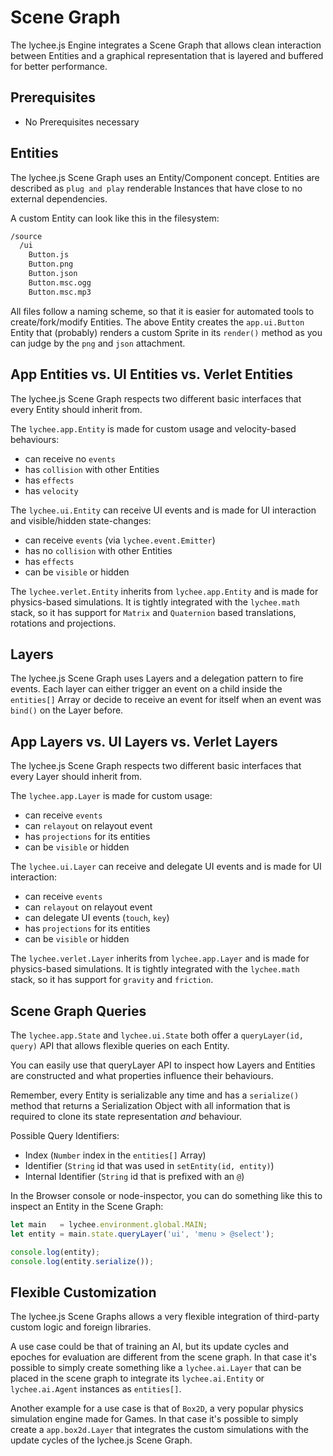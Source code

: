 
# Scene Graph

The lychee.js Engine integrates a Scene Graph that
allows clean interaction between Entities and a
graphical representation that is layered and buffered
for better performance.


## Prerequisites

- No Prerequisites necessary


## Entities

The lychee.js Scene Graph uses an Entity/Component
concept. Entities are described as `plug and play`
renderable Instances that have close to no external
dependencies.

A custom Entity can look like this in the filesystem:

```bash
/source
  /ui
    Button.js
	Button.png
	Button.json
	Button.msc.ogg
	Button.msc.mp3
```

All files follow a naming scheme, so that it is easier
for automated tools to create/fork/modify Entities. The
above Entity creates the `app.ui.Button` Entity that
(probably) renders a custom Sprite in its `render()`
method as you can judge by the `png` and `json`
attachment.


## App Entities vs. UI Entities vs. Verlet Entities

The lychee.js Scene Graph respects two different basic
interfaces that every Entity should inherit from.

The `lychee.app.Entity` is made for custom usage and
velocity-based behaviours:

- can receive no `events`
- has `collision` with other Entities
- has `effects`
- has `velocity`

The `lychee.ui.Entity` can receive UI events and is made for
UI interaction and visible/hidden state-changes:

- can receive `events` (via `lychee.event.Emitter`)
- has no `collision` with other Entities
- has `effects`
- can be `visible` or hidden

The `lychee.verlet.Entity` inherits from `lychee.app.Entity`
and is made for physics-based simulations. It is tightly
integrated with the `lychee.math` stack, so it has support
for `Matrix` and `Quaternion` based translations, rotations
and projections.


## Layers

The lychee.js Scene Graph uses Layers and a delegation
pattern to fire events. Each layer can either trigger an event
on a child inside the `entities[]` Array or decide to receive
an event for itself when an event was `bind()` on the Layer
before.


## App Layers vs. UI Layers vs. Verlet Layers

The lychee.js Scene Graph respects two different basic
interfaces that every Layer should inherit from.

The `lychee.app.Layer` is made for custom usage:

- can receive `events`
- can `relayout` on relayout event
- has `projections` for its entities
- can be `visible` or hidden

The `lychee.ui.Layer` can receive and delegate UI events and
is made for UI interaction:

- can receive `events`
- can `relayout` on relayout event
- can delegate UI events (`touch`, `key`)
- has `projections` for its entities
- can be `visible` or hidden

The `lychee.verlet.Layer` inherits from `lychee.app.Layer`
and is made for physics-based simulations. It is tightly
integrated with the `lychee.math` stack, so it has support
for `gravity` and `friction`.


## Scene Graph Queries

The `lychee.app.State` and `lychee.ui.State` both offer a 
`queryLayer(id, query)` API that allows flexible queries
on each Entity.

You can easily use that queryLayer API to inspect how Layers
and Entities are constructed and what properties influence
their behaviours.

Remember, every Entity is serializable any time and has a
`serialize()` method that returns a Serialization Object
with all information that is required to clone its state
representation _and_ behaviour.

Possible Query Identifiers:

- Index (`Number` index in the `entities[]` Array)
- Identifier (`String` id that was used in `setEntity(id, entity)`)
- Internal Identifier (`String` id that is prefixed with an `@`)

In the Browser console or node-inspector, you can do something
like this to inspect an Entity in the Scene Graph:

```javascript
let main   = lychee.environment.global.MAIN;
let entity = main.state.queryLayer('ui', 'menu > @select');

console.log(entity);
console.log(entity.serialize());
```


## Flexible Customization

The lychee.js Scene Graphs allows a very flexible integration
of third-party custom logic and foreign libraries.

A use case could be that of training an AI, but its update
cycles and epoches for evaluation are different from the scene
graph. In that case it's possible to simply create something
like a `lychee.ai.Layer` that can be placed in the scene graph
to integrate its `lychee.ai.Entity` or `lychee.ai.Agent`
instances as `entities[]`.

Another example for a use case is that of `Box2D`, a very
popular physics simulation engine made for Games. In that case
it's possible to simply create a `app.box2d.Layer` that
integrates the custom simulations with the update cycles of the
lychee.js Scene Graph.


